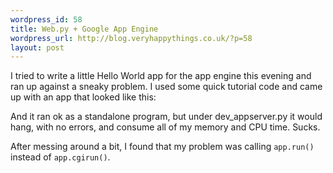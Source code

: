 ```yaml
--- 
wordpress_id: 58
title: Web.py + Google App Engine
wordpress_url: http://blog.veryhappythings.co.uk/?p=58
layout: post
---
```

I tried to write a little Hello World app for the app engine this evening and ran up against a sneaky problem.  I used some quick tutorial code and came up with an app that looked like this:

<script src="http://gist.github.com/202557.js"></script>

And it ran ok as a standalone program, but under dev_appserver.py it would hang, with no errors, and consume all of my memory and CPU time. Sucks.

After messing around a bit, I found that my problem was calling <code>app.run()</code> instead of <code>app.cgirun()</code>. 

<script src="http://gist.github.com/202549.js"></script>
